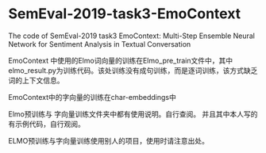 # SemEval-2019-task3-EmoContext
The code of SemEval-2019 task3 EmoContext: Multi-Step Ensemble Neural Network for Sentiment Analysis in Textual Conversation

EmoContext 中使用的Elmo词向量的训练在Elmo_pre_train文件中，其中elmo_result.py为训练代码。该处训练没有成句训练，而是逐词训练，该方式缺乏词的上下文信息。

EmoContext中的字向量的训练在char-embeddings中

Elmo预训练与 字向量训练文件夹中都有使用说明。自行查阅。  并且其中本人写的有示例代码，自行观阅。

ELMO预训练与字向量训练使用别人的项目，使用时请注意出处。



